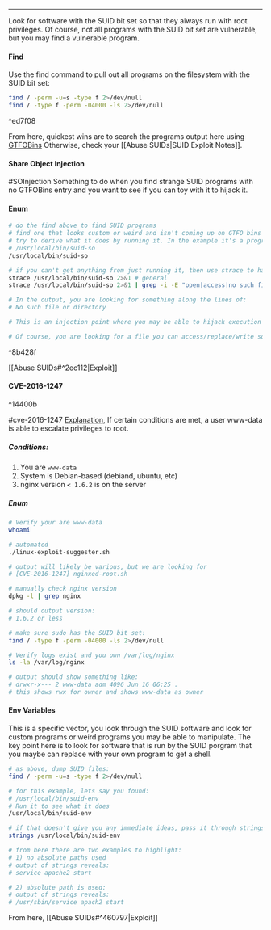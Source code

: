 -- -
Look for software with the SUID bit set so that they always run with root privileges. Of course, not all programs with the SUID bit set are vulnerable, but you may find a vulnerable program.
#### Find
Use the find command to pull out all programs on the filesystem with the SUID bit set:
```bash
find / -perm -u=s -type f 2>/dev/null
find / -type f -perm -04000 -ls 2>/dev/null
```

^ed7f08

From here, quickest wins are to search the programs output here using [GTFOBins](https://gtfobins.github.io/#+suid)
Otherwise, check your [[Abuse SUIDs|SUID Exploit Notes]].

#### Share Object Injection
#SOInjection Something to do when you find strange SUID programs with no GTFOBins entry and you want to see if you can toy with it to hijack it. 
#### Enum
```bash
# do the find above to find SUID programs
# find one that looks custom or weird and isn't coming up on GTFO bins
# try to derive what it does by running it. In the example it's a program:
# /usr/local/bin/suid-so
/usr/local/bin/suid-so

# if you can't get anything from just running it, then use strace to have it spit out what it's doing under the hood
strace /usr/local/bin/suid-so 2>&1 # general
strace /usr/local/bin/suid-so 2>&1 | grep -i -E "open|access|no such file" 

# In the output, you are looking for something along the lines of:
# No such file or directory

# This is an injection point where you may be able to hijack execution and redirecct it to do something you want it to do, like get a shell or read a privileged file. 

# Of course, you are looking for a file you can access/replace/write so you are looking for something in a user directory or a tmp directory or any directory you have access to write to a file. 
```

^8b428f

[[Abuse SUIDs#^2ec112|Exploit]]

#### CVE-2016-1247

^14400b

#cve-2016-1247 [Explanation](https://legalhackers.com/advisories/Nginx-Exploit-Deb-Root-PrivEsc-CVE-2016-1247.html), If certain conditions are met, a user www-data is able to escalate privileges to root. 
##### Conditions:
1. You are `www-data`
2. System is Debian-based (debiand, ubuntu, etc)
3. nginx version `< 1.6.2` is on the server
##### Enum
```bash
# Verify your are www-data
whoami

# automated
./linux-exploit-suggester.sh

# output will likely be various, but we are looking for
# [CVE-2016-1247] nginxed-root.sh

# manually check nginx version
dpkg -l | grep nginx

# should output version:
# 1.6.2 or less

# make sure sudo has the SUID bit set:
find / -type f -perm -04000 -ls 2>/dev/null

# Verify logs exist and you own /var/log/nginx
ls -la /var/log/nginx

# output should show something like:
# drwxr-x--- 2 www-data adm 4096 Jun 16 06:25 .
# this shows rwx for owner and shows www-data as owner
```

#### Env Variables
This is a specific vector, you look through the SUID software and look for custom programs or weird programs you may be able to manipulate. The key point here is to look for software that is run by the SUID porgram that you maybe can replace with your own program to get a shell. 
```bash
# as above, dump SUID files:
find / -perm -u=s -type f 2>/dev/null

# for this example, lets say you found:
# /usr/local/bin/suid-env
# Run it to see what it does
/usr/local/bin/suid-env

# if that doesn't give you any immediate ideas, pass it through strings
strings /usr/local/bin/suid-env

# from here there are two examples to highlight:
# 1) no absolute paths used
# output of strings reveals:
# service apache2 start

# 2) absolute path is used:
# output of strings reveals:
# /usr/sbin/service apach2 start
```
From here, [[Abuse SUIDs#^460797|Exploit]]